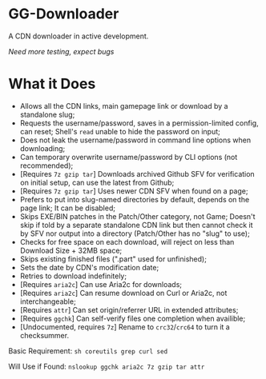 # GG-Downloader

A CDN downloader in active development.

*Need more testing, expect bugs*

# What it Does
- Allows all the CDN links, main gamepage link or download by a standalone slug;
- Requests the username/password, saves in a permission-limited config, can reset; Shell's `read` unable to hide the password on input;
- Does not leak the username/password in command line options when downloading;
- Can temporary overwrite username/password by CLI options (not recommended);
- [Requires `7z gzip tar`] Downloads archived Github SFV for verification on initial setup, can use the latest from Github;
- [Requires `7z gzip tar`] Uses newer CDN SFV when found on a page;
- Prefers to put into slug-named directories by default, depends on the page link; It can be disabled;
- Skips EXE/BIN patches in the Patch/Other category, not Game; Doesn't skip if told by a separate standalone CDN link but then cannot check it by SFV nor output into a directory (Patch/Other has no "slug" to use);
- Checks for free space on each download, will reject on less than Download Size + 32MB space;
- Skips existing finished files (".part" used for unfinished);
- Sets the date by CDN's modification date;
- Retries to download indefinitely;
- [Requires `aria2c`] Can use Aria2c for downloads;
- [Requires `aria2c`] Can resume download on Curl or Aria2c, not interchangeable;
- [Requires `attr`] Can set origin/referrer URL in extended attributes;
- [Requires `ggchk`] Can self-verify files one completion when availible;
- [Undocumented, requires `7z`] Rename to `crc32`/`crc64` to turn it a checksummer.

Basic Requirement: `sh coreutils grep curl sed`

Will Use if Found: `nslookup ggchk aria2c 7z gzip tar attr`
